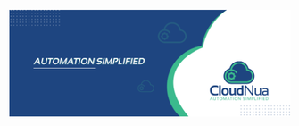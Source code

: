
<p align="center">
  <img src="img/cloudnua_media.jpg" width="1024" title="CloudNuaCover">
  <!-- <img src="./img/cloudnua_logo.png" width="1024" title="CloudNuaLogo"> -->
</p>

